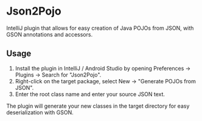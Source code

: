 # Json2Pojo
IntelliJ plugin that allows for easy creation of Java POJOs from JSON, with GSON annotations and accessors.

## Usage
1. Install the plugin in IntelliJ / Android Studio by opening Preferences -> Plugins -> Search for "Json2Pojo". 
2. Right-click on the target package, select New -> "Generate POJOs from JSON".
3. Enter the root class name and enter your source JSON text. 

The plugin will generate your new classes in the target directory for easy deserialization with GSON.
